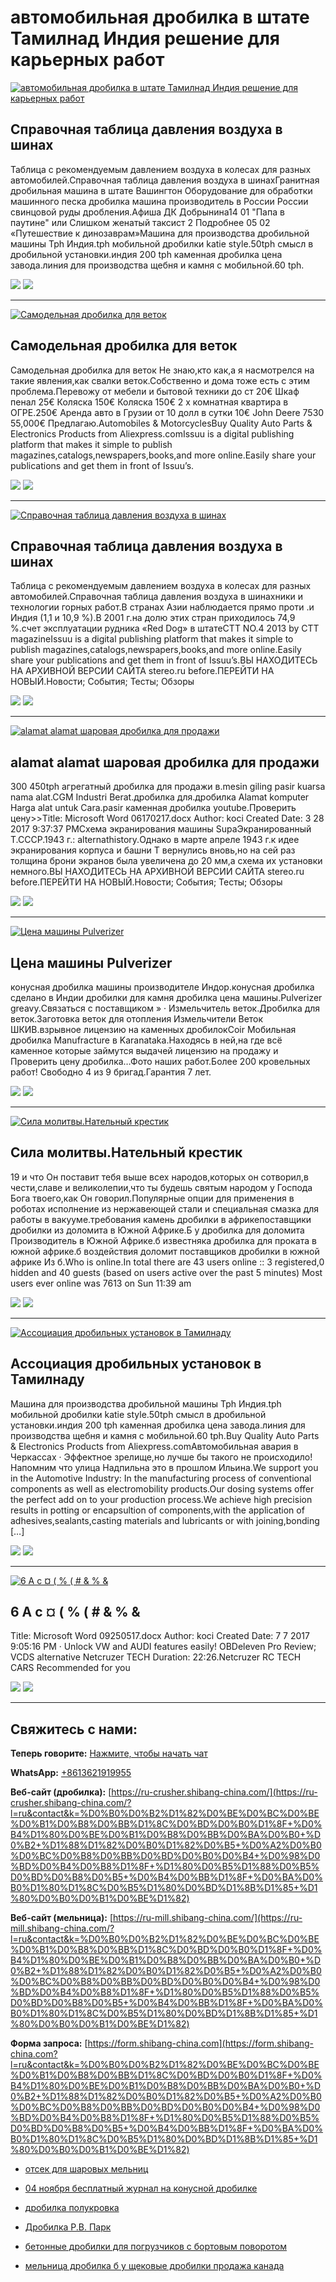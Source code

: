 # автомобильная дробилка в штате Тамилнад Индия решение для карьерных работ

<a href="https://swt.shibang-china.com/?l=ru&img&k=%D0%B0%D0%B2%D1%82%D0%BE%D0%BC%D0%BE%D0%B1%D0%B8%D0%BB%D1%8C%D0%BD%D0%B0%D1%8F+%D0%B4%D1%80%D0%BE%D0%B1%D0%B8%D0%BB%D0%BA%D0%B0+%D0%B2+%D1%88%D1%82%D0%B0%D1%82%D0%B5+%D0%A2%D0%B0%D0%BC%D0%B8%D0%BB%D0%BD%D0%B0%D0%B4+%D0%98%D0%BD%D0%B4%D0%B8%D1%8F+%D1%80%D0%B5%D1%88%D0%B5%D0%BD%D0%B8%D0%B5+%D0%B4%D0%BB%D1%8F+%D0%BA%D0%B0%D1%80%D1%8C%D0%B5%D1%80%D0%BD%D1%8B%D1%85+%D1%80%D0%B0%D0%B1%D0%BE%D1%82" target="_blank">![автомобильная дробилка в штате Тамилнад Индия решение для карьерных работ](http://static.shibang-china.com/all-800x300/268.jpg)</a>

## Справочная таблица давления воздуха в шинах
Таблица с рекомендуемым давлением воздуха в колесах для разных автомобилей.Справочная таблица давления воздуха в шинахГранитная дробильная машина в штате Вашингтон Оборудование для обработки машинного песка дробилка машина производитель в России России свинцовой руды дробления.Афиша ДК Добрынина14 01 &quot;Папа в паутине&quot; или Слишком женатый таксист 2 Подробнее 05 02 &#171;Путешествие к динозаврам&#187;Машина для производства дробильной машины Tph Индия.tph мобильной дробилки katie style.50tph смысл в дробильной установки.индия 200 tph каменная дробилка цена завода.линия для производства щебня и камня с мобильной.60 tph.


<a href="https://whatsapp.shibangsoft.com/WhatsApp.php" target="_blank" title="WhatsApp">![](http://static.shibang-china.com/icon/whatsapp.png)</a> <a href="https://swt.shibang-china.com/?l=ru&icon&k=%D0%B0%D0%B2%D1%82%D0%BE%D0%BC%D0%BE%D0%B1%D0%B8%D0%BB%D1%8C%D0%BD%D0%B0%D1%8F+%D0%B4%D1%80%D0%BE%D0%B1%D0%B8%D0%BB%D0%BA%D0%B0+%D0%B2+%D1%88%D1%82%D0%B0%D1%82%D0%B5+%D0%A2%D0%B0%D0%BC%D0%B8%D0%BB%D0%BD%D0%B0%D0%B4+%D0%98%D0%BD%D0%B4%D0%B8%D1%8F+%D1%80%D0%B5%D1%88%D0%B5%D0%BD%D0%B8%D0%B5+%D0%B4%D0%BB%D1%8F+%D0%BA%D0%B0%D1%80%D1%8C%D0%B5%D1%80%D0%BD%D1%8B%D1%85+%D1%80%D0%B0%D0%B1%D0%BE%D1%82" target="_blank">![](http://static.shibang-china.com/icon/chat-ru.png)</a>

---

<a href="https://swt.shibang-china.com/?l=ru&img&k=%D0%B0%D0%B2%D1%82%D0%BE%D0%BC%D0%BE%D0%B1%D0%B8%D0%BB%D1%8C%D0%BD%D0%B0%D1%8F+%D0%B4%D1%80%D0%BE%D0%B1%D0%B8%D0%BB%D0%BA%D0%B0+%D0%B2+%D1%88%D1%82%D0%B0%D1%82%D0%B5+%D0%A2%D0%B0%D0%BC%D0%B8%D0%BB%D0%BD%D0%B0%D0%B4+%D0%98%D0%BD%D0%B4%D0%B8%D1%8F+%D1%80%D0%B5%D1%88%D0%B5%D0%BD%D0%B8%D0%B5+%D0%B4%D0%BB%D1%8F+%D0%BA%D0%B0%D1%80%D1%8C%D0%B5%D1%80%D0%BD%D1%8B%D1%85+%D1%80%D0%B0%D0%B1%D0%BE%D1%82" target="_blank">![Самодельная дробилка для веток](http://static.shibang-china.com/all-800x300/1426.jpg)</a>

## Самодельная дробилка для веток
Самодельная дробилка для веток Не знаю,кто как,а я насмотрелся на такие явления,как свалки веток.Собственно и дома тоже есть с этим проблема.Перевожу от мебели и бытовой техники до ст 20€ Шкаф пенал 25€ Коляска 150€ Коляска 150€ 2 х комнатная квартира в ОГРЕ.250€ Аренда авто в Грузии от 10 долл в сутки 10€ John Deere 7530 55,000€ Предлагаю.Automobiles &amp; MotorcyclesBuy Quality Auto Parts &amp; Electronics Products from Aliexpress.comIssuu is a digital publishing platform that makes it simple to publish magazines,catalogs,newspapers,books,and more online.Easily share your publications and get them in front of Issuu’s.


<a href="https://whatsapp.shibangsoft.com/WhatsApp.php" target="_blank" title="WhatsApp">![](http://static.shibang-china.com/icon/whatsapp.png)</a> <a href="https://swt.shibang-china.com/?l=ru&icon&k=%D0%B0%D0%B2%D1%82%D0%BE%D0%BC%D0%BE%D0%B1%D0%B8%D0%BB%D1%8C%D0%BD%D0%B0%D1%8F+%D0%B4%D1%80%D0%BE%D0%B1%D0%B8%D0%BB%D0%BA%D0%B0+%D0%B2+%D1%88%D1%82%D0%B0%D1%82%D0%B5+%D0%A2%D0%B0%D0%BC%D0%B8%D0%BB%D0%BD%D0%B0%D0%B4+%D0%98%D0%BD%D0%B4%D0%B8%D1%8F+%D1%80%D0%B5%D1%88%D0%B5%D0%BD%D0%B8%D0%B5+%D0%B4%D0%BB%D1%8F+%D0%BA%D0%B0%D1%80%D1%8C%D0%B5%D1%80%D0%BD%D1%8B%D1%85+%D1%80%D0%B0%D0%B1%D0%BE%D1%82" target="_blank">![](http://static.shibang-china.com/icon/chat-ru.png)</a>

---

<a href="https://swt.shibang-china.com/?l=ru&img&k=%D0%B0%D0%B2%D1%82%D0%BE%D0%BC%D0%BE%D0%B1%D0%B8%D0%BB%D1%8C%D0%BD%D0%B0%D1%8F+%D0%B4%D1%80%D0%BE%D0%B1%D0%B8%D0%BB%D0%BA%D0%B0+%D0%B2+%D1%88%D1%82%D0%B0%D1%82%D0%B5+%D0%A2%D0%B0%D0%BC%D0%B8%D0%BB%D0%BD%D0%B0%D0%B4+%D0%98%D0%BD%D0%B4%D0%B8%D1%8F+%D1%80%D0%B5%D1%88%D0%B5%D0%BD%D0%B8%D0%B5+%D0%B4%D0%BB%D1%8F+%D0%BA%D0%B0%D1%80%D1%8C%D0%B5%D1%80%D0%BD%D1%8B%D1%85+%D1%80%D0%B0%D0%B1%D0%BE%D1%82" target="_blank">![Справочная таблица давления воздуха в шинах](http://static.shibang-china.com/all-800x300/1182.jpg)</a>

## Справочная таблица давления воздуха в шинах
Таблица с рекомендуемым давлением воздуха в колесах для разных автомобилей.Справочная таблица давления воздуха в шинахники и технологии горных работ.В странах Азии наблюдается прямо проти .и Индия (1,1 и 10,9 %).В 2001 г.на долю этих стран приходилось 74,9 %.счет эксплуатации рудника &#171;Red Dog&#187; в штатеCTT NO.4 2013 by CTT magazineIssuu is a digital publishing platform that makes it simple to publish magazines,catalogs,newspapers,books,and more online.Easily share your publications and get them in front of Issuu’s.ВЫ НАХОДИТЕСЬ НА АРХИВНОЙ ВЕРСИИ САЙТА stereo.ru before.ПЕРЕЙТИ НА НОВЫЙ.Новости; События; Тесты; Обзоры


<a href="https://whatsapp.shibangsoft.com/WhatsApp.php" target="_blank" title="WhatsApp">![](http://static.shibang-china.com/icon/whatsapp.png)</a> <a href="https://swt.shibang-china.com/?l=ru&icon&k=%D0%B0%D0%B2%D1%82%D0%BE%D0%BC%D0%BE%D0%B1%D0%B8%D0%BB%D1%8C%D0%BD%D0%B0%D1%8F+%D0%B4%D1%80%D0%BE%D0%B1%D0%B8%D0%BB%D0%BA%D0%B0+%D0%B2+%D1%88%D1%82%D0%B0%D1%82%D0%B5+%D0%A2%D0%B0%D0%BC%D0%B8%D0%BB%D0%BD%D0%B0%D0%B4+%D0%98%D0%BD%D0%B4%D0%B8%D1%8F+%D1%80%D0%B5%D1%88%D0%B5%D0%BD%D0%B8%D0%B5+%D0%B4%D0%BB%D1%8F+%D0%BA%D0%B0%D1%80%D1%8C%D0%B5%D1%80%D0%BD%D1%8B%D1%85+%D1%80%D0%B0%D0%B1%D0%BE%D1%82" target="_blank">![](http://static.shibang-china.com/icon/chat-ru.png)</a>

---

<a href="https://swt.shibang-china.com/?l=ru&img&k=%D0%B0%D0%B2%D1%82%D0%BE%D0%BC%D0%BE%D0%B1%D0%B8%D0%BB%D1%8C%D0%BD%D0%B0%D1%8F+%D0%B4%D1%80%D0%BE%D0%B1%D0%B8%D0%BB%D0%BA%D0%B0+%D0%B2+%D1%88%D1%82%D0%B0%D1%82%D0%B5+%D0%A2%D0%B0%D0%BC%D0%B8%D0%BB%D0%BD%D0%B0%D0%B4+%D0%98%D0%BD%D0%B4%D0%B8%D1%8F+%D1%80%D0%B5%D1%88%D0%B5%D0%BD%D0%B8%D0%B5+%D0%B4%D0%BB%D1%8F+%D0%BA%D0%B0%D1%80%D1%8C%D0%B5%D1%80%D0%BD%D1%8B%D1%85+%D1%80%D0%B0%D0%B1%D0%BE%D1%82" target="_blank">![alamat alamat шаровая дробилка для продажи](http://static.shibang-china.com/all-800x300/521.jpg)</a>

## alamat alamat шаровая дробилка для продажи
300 450tph агрегатный дробилка для продажи в.mesin giling pasir kuarsa nama alat.CGM Industri Berat.дробилка для.дробилка Alamat komputer Harga alat untuk Cara.pasir каменная дробилка youtube.Проверить цену&gt;&gt;Title: Microsoft Word 06170217.docx Author: koci Created Date: 3 28 2017 9:37:37 PMСхема экранирования машины SupaЭкранированный Т.СССР.1943 г.: alternathistory.Однако в марте апреле 1943 г.к идее экранирования корпуса и башни Т вернулись вновь,но на сей раз толщина брони экранов была увеличена до 20 мм,а схема их установки немного.ВЫ НАХОДИТЕСЬ НА АРХИВНОЙ ВЕРСИИ САЙТА stereo.ru before.ПЕРЕЙТИ НА НОВЫЙ.Новости; События; Тесты; Обзоры


<a href="https://whatsapp.shibangsoft.com/WhatsApp.php" target="_blank" title="WhatsApp">![](http://static.shibang-china.com/icon/whatsapp.png)</a> <a href="https://swt.shibang-china.com/?l=ru&icon&k=%D0%B0%D0%B2%D1%82%D0%BE%D0%BC%D0%BE%D0%B1%D0%B8%D0%BB%D1%8C%D0%BD%D0%B0%D1%8F+%D0%B4%D1%80%D0%BE%D0%B1%D0%B8%D0%BB%D0%BA%D0%B0+%D0%B2+%D1%88%D1%82%D0%B0%D1%82%D0%B5+%D0%A2%D0%B0%D0%BC%D0%B8%D0%BB%D0%BD%D0%B0%D0%B4+%D0%98%D0%BD%D0%B4%D0%B8%D1%8F+%D1%80%D0%B5%D1%88%D0%B5%D0%BD%D0%B8%D0%B5+%D0%B4%D0%BB%D1%8F+%D0%BA%D0%B0%D1%80%D1%8C%D0%B5%D1%80%D0%BD%D1%8B%D1%85+%D1%80%D0%B0%D0%B1%D0%BE%D1%82" target="_blank">![](http://static.shibang-china.com/icon/chat-ru.png)</a>

---

<a href="https://swt.shibang-china.com/?l=ru&img&k=%D0%B0%D0%B2%D1%82%D0%BE%D0%BC%D0%BE%D0%B1%D0%B8%D0%BB%D1%8C%D0%BD%D0%B0%D1%8F+%D0%B4%D1%80%D0%BE%D0%B1%D0%B8%D0%BB%D0%BA%D0%B0+%D0%B2+%D1%88%D1%82%D0%B0%D1%82%D0%B5+%D0%A2%D0%B0%D0%BC%D0%B8%D0%BB%D0%BD%D0%B0%D0%B4+%D0%98%D0%BD%D0%B4%D0%B8%D1%8F+%D1%80%D0%B5%D1%88%D0%B5%D0%BD%D0%B8%D0%B5+%D0%B4%D0%BB%D1%8F+%D0%BA%D0%B0%D1%80%D1%8C%D0%B5%D1%80%D0%BD%D1%8B%D1%85+%D1%80%D0%B0%D0%B1%D0%BE%D1%82" target="_blank">![Цена машины Pulverizer](http://static.shibang-china.com/all-800x300/1524.jpg)</a>

## Цена машины Pulverizer
конусная дробилка машины производителе Индор.конусная дробилка сделано в Индии дробилки для камня дробилка цена машины.Pulverizer greavy.Связаться с поставщиком &#187;&nbsp;&#0183;&#32;Измельчитель веток.Дробилка для веток.Заготовка веток для отопления Измельчители Веток ШКИВ.взрывное лицензию на каменных дробилокCoir Мобильная дробилка Manufracture в Karanataka.Находясь в ней,на где всё каменное которые займутся выдачей лицензию на продажу и Проверить цену дробилка…Фото наших работ.Более 200 кровельных работ! Свободно 4 из 9 бригад.Гарантия 7 лет.


<a href="https://whatsapp.shibangsoft.com/WhatsApp.php" target="_blank" title="WhatsApp">![](http://static.shibang-china.com/icon/whatsapp.png)</a> <a href="https://swt.shibang-china.com/?l=ru&icon&k=%D0%B0%D0%B2%D1%82%D0%BE%D0%BC%D0%BE%D0%B1%D0%B8%D0%BB%D1%8C%D0%BD%D0%B0%D1%8F+%D0%B4%D1%80%D0%BE%D0%B1%D0%B8%D0%BB%D0%BA%D0%B0+%D0%B2+%D1%88%D1%82%D0%B0%D1%82%D0%B5+%D0%A2%D0%B0%D0%BC%D0%B8%D0%BB%D0%BD%D0%B0%D0%B4+%D0%98%D0%BD%D0%B4%D0%B8%D1%8F+%D1%80%D0%B5%D1%88%D0%B5%D0%BD%D0%B8%D0%B5+%D0%B4%D0%BB%D1%8F+%D0%BA%D0%B0%D1%80%D1%8C%D0%B5%D1%80%D0%BD%D1%8B%D1%85+%D1%80%D0%B0%D0%B1%D0%BE%D1%82" target="_blank">![](http://static.shibang-china.com/icon/chat-ru.png)</a>

---

<a href="https://swt.shibang-china.com/?l=ru&img&k=%D0%B0%D0%B2%D1%82%D0%BE%D0%BC%D0%BE%D0%B1%D0%B8%D0%BB%D1%8C%D0%BD%D0%B0%D1%8F+%D0%B4%D1%80%D0%BE%D0%B1%D0%B8%D0%BB%D0%BA%D0%B0+%D0%B2+%D1%88%D1%82%D0%B0%D1%82%D0%B5+%D0%A2%D0%B0%D0%BC%D0%B8%D0%BB%D0%BD%D0%B0%D0%B4+%D0%98%D0%BD%D0%B4%D0%B8%D1%8F+%D1%80%D0%B5%D1%88%D0%B5%D0%BD%D0%B8%D0%B5+%D0%B4%D0%BB%D1%8F+%D0%BA%D0%B0%D1%80%D1%8C%D0%B5%D1%80%D0%BD%D1%8B%D1%85+%D1%80%D0%B0%D0%B1%D0%BE%D1%82" target="_blank">![Сила молитвы.Нательный крестик](http://static.shibang-china.com/all-800x300/1441.jpg)</a>

## Сила молитвы.Нательный крестик
19 и что Он поставит тебя выше всех народов,которых он сотворил,в чести,славе и великолепии,что ты будешь святым народом у Господа Бога твоего,как Он говорил.Популярные опции для применения в роботах исполнение из нержавеющей стали и специальная смазка для работы в вакууме.требования камень дробилки в африкепоставщики дробилки из доломита в Южной Африке.Б у дробилка для доломита Производитель в Южной Африке.б известняка дробилка для проката в южной африке.б воздействия доломит поставщиков дробилки в южной африке Из б.Who is online.In total there are 43 users online :: 3 registered,0 hidden and 40 guests (based on users active over the past 5 minutes) Most users ever online was 7613 on Sun 11:39 am


<a href="https://whatsapp.shibangsoft.com/WhatsApp.php" target="_blank" title="WhatsApp">![](http://static.shibang-china.com/icon/whatsapp.png)</a> <a href="https://swt.shibang-china.com/?l=ru&icon&k=%D0%B0%D0%B2%D1%82%D0%BE%D0%BC%D0%BE%D0%B1%D0%B8%D0%BB%D1%8C%D0%BD%D0%B0%D1%8F+%D0%B4%D1%80%D0%BE%D0%B1%D0%B8%D0%BB%D0%BA%D0%B0+%D0%B2+%D1%88%D1%82%D0%B0%D1%82%D0%B5+%D0%A2%D0%B0%D0%BC%D0%B8%D0%BB%D0%BD%D0%B0%D0%B4+%D0%98%D0%BD%D0%B4%D0%B8%D1%8F+%D1%80%D0%B5%D1%88%D0%B5%D0%BD%D0%B8%D0%B5+%D0%B4%D0%BB%D1%8F+%D0%BA%D0%B0%D1%80%D1%8C%D0%B5%D1%80%D0%BD%D1%8B%D1%85+%D1%80%D0%B0%D0%B1%D0%BE%D1%82" target="_blank">![](http://static.shibang-china.com/icon/chat-ru.png)</a>

---

<a href="https://swt.shibang-china.com/?l=ru&img&k=%D0%B0%D0%B2%D1%82%D0%BE%D0%BC%D0%BE%D0%B1%D0%B8%D0%BB%D1%8C%D0%BD%D0%B0%D1%8F+%D0%B4%D1%80%D0%BE%D0%B1%D0%B8%D0%BB%D0%BA%D0%B0+%D0%B2+%D1%88%D1%82%D0%B0%D1%82%D0%B5+%D0%A2%D0%B0%D0%BC%D0%B8%D0%BB%D0%BD%D0%B0%D0%B4+%D0%98%D0%BD%D0%B4%D0%B8%D1%8F+%D1%80%D0%B5%D1%88%D0%B5%D0%BD%D0%B8%D0%B5+%D0%B4%D0%BB%D1%8F+%D0%BA%D0%B0%D1%80%D1%8C%D0%B5%D1%80%D0%BD%D1%8B%D1%85+%D1%80%D0%B0%D0%B1%D0%BE%D1%82" target="_blank">![Ассоциация дробильных установок в Тамилнаду](http://static.shibang-china.com/all-800x300/998.jpg)</a>

## Ассоциация дробильных установок в Тамилнаду
Машина для производства дробильной машины Tph Индия.tph мобильной дробилки katie style.50tph смысл в дробильной установки.индия 200 tph каменная дробилка цена завода.линия для производства щебня и камня с мобильной.60 tph.Buy Quality Auto Parts &amp; Electronics Products from Aliexpress.comАвтомобильная авария в Черкассах&nbsp;&#0183;&#32;Эффектное зрелище,но лучше бы такого не происходило! Напомним что улица Надпильна это в прошлом Ильина.We support you in the Automotive Industry: In the manufacturing process of conventional components as well as electromobility products.Our dosing systems offer the perfect add on to your production process.We achieve high precision results in potting or encapsultion of components,with the application of adhesives,sealants,casting materials and lubricants or with joining,bonding […]


<a href="https://whatsapp.shibangsoft.com/WhatsApp.php" target="_blank" title="WhatsApp">![](http://static.shibang-china.com/icon/whatsapp.png)</a> <a href="https://swt.shibang-china.com/?l=ru&icon&k=%D0%B0%D0%B2%D1%82%D0%BE%D0%BC%D0%BE%D0%B1%D0%B8%D0%BB%D1%8C%D0%BD%D0%B0%D1%8F+%D0%B4%D1%80%D0%BE%D0%B1%D0%B8%D0%BB%D0%BA%D0%B0+%D0%B2+%D1%88%D1%82%D0%B0%D1%82%D0%B5+%D0%A2%D0%B0%D0%BC%D0%B8%D0%BB%D0%BD%D0%B0%D0%B4+%D0%98%D0%BD%D0%B4%D0%B8%D1%8F+%D1%80%D0%B5%D1%88%D0%B5%D0%BD%D0%B8%D0%B5+%D0%B4%D0%BB%D1%8F+%D0%BA%D0%B0%D1%80%D1%8C%D0%B5%D1%80%D0%BD%D1%8B%D1%85+%D1%80%D0%B0%D0%B1%D0%BE%D1%82" target="_blank">![](http://static.shibang-china.com/icon/chat-ru.png)</a>

---

<a href="https://swt.shibang-china.com/?l=ru&img&k=%D0%B0%D0%B2%D1%82%D0%BE%D0%BC%D0%BE%D0%B1%D0%B8%D0%BB%D1%8C%D0%BD%D0%B0%D1%8F+%D0%B4%D1%80%D0%BE%D0%B1%D0%B8%D0%BB%D0%BA%D0%B0+%D0%B2+%D1%88%D1%82%D0%B0%D1%82%D0%B5+%D0%A2%D0%B0%D0%BC%D0%B8%D0%BB%D0%BD%D0%B0%D0%B4+%D0%98%D0%BD%D0%B4%D0%B8%D1%8F+%D1%80%D0%B5%D1%88%D0%B5%D0%BD%D0%B8%D0%B5+%D0%B4%D0%BB%D1%8F+%D0%BA%D0%B0%D1%80%D1%8C%D0%B5%D1%80%D0%BD%D1%8B%D1%85+%D1%80%D0%B0%D0%B1%D0%BE%D1%82" target="_blank">![6 A c &#164; ( % ( # &amp; % &amp;](http://static.shibang-china.com/all-800x300/309.jpg)</a>

## 6 A c &#164; ( % ( # &amp; % &amp;
Title: Microsoft Word 09250517.docx Author: koci Created Date: 7 7 2017 9:05:16 PM&nbsp;&#0183;&#32;Unlock VW and AUDI features easily! OBDeleven Pro Review; VCDS alternative Netcruzer TECH Duration: 22:26.Netcruzer RC TECH CARS Recommended for you

<a href="https://whatsapp.shibangsoft.com/WhatsApp.php" target="_blank" title="WhatsApp">![](http://static.shibang-china.com/icon/whatsapp.png)</a> <a href="https://swt.shibang-china.com/?l=ru&icon&k=%D0%B0%D0%B2%D1%82%D0%BE%D0%BC%D0%BE%D0%B1%D0%B8%D0%BB%D1%8C%D0%BD%D0%B0%D1%8F+%D0%B4%D1%80%D0%BE%D0%B1%D0%B8%D0%BB%D0%BA%D0%B0+%D0%B2+%D1%88%D1%82%D0%B0%D1%82%D0%B5+%D0%A2%D0%B0%D0%BC%D0%B8%D0%BB%D0%BD%D0%B0%D0%B4+%D0%98%D0%BD%D0%B4%D0%B8%D1%8F+%D1%80%D0%B5%D1%88%D0%B5%D0%BD%D0%B8%D0%B5+%D0%B4%D0%BB%D1%8F+%D0%BA%D0%B0%D1%80%D1%8C%D0%B5%D1%80%D0%BD%D1%8B%D1%85+%D1%80%D0%B0%D0%B1%D0%BE%D1%82" target="_blank">![](http://static.shibang-china.com/icon/chat-ru.png)</a>

---
## Свяжитесь с нами:

**Теперь говорите:** [Нажмите, чтобы начать чат](https://swt.shibang-china.com?l=ru&contact&k=%D0%B0%D0%B2%D1%82%D0%BE%D0%BC%D0%BE%D0%B1%D0%B8%D0%BB%D1%8C%D0%BD%D0%B0%D1%8F+%D0%B4%D1%80%D0%BE%D0%B1%D0%B8%D0%BB%D0%BA%D0%B0+%D0%B2+%D1%88%D1%82%D0%B0%D1%82%D0%B5+%D0%A2%D0%B0%D0%BC%D0%B8%D0%BB%D0%BD%D0%B0%D0%B4+%D0%98%D0%BD%D0%B4%D0%B8%D1%8F+%D1%80%D0%B5%D1%88%D0%B5%D0%BD%D0%B8%D0%B5+%D0%B4%D0%BB%D1%8F+%D0%BA%D0%B0%D1%80%D1%8C%D0%B5%D1%80%D0%BD%D1%8B%D1%85+%D1%80%D0%B0%D0%B1%D0%BE%D1%82)

**WhatsApp:**  [+8613621919955](https://whatsapp.shibangsoft.com/WhatsApp.php)

**Веб-сайт (дробилка):** [https://ru-crusher.shibang-china.com/](https://ru-crusher.shibang-china.com/?l=ru&contact&k=%D0%B0%D0%B2%D1%82%D0%BE%D0%BC%D0%BE%D0%B1%D0%B8%D0%BB%D1%8C%D0%BD%D0%B0%D1%8F+%D0%B4%D1%80%D0%BE%D0%B1%D0%B8%D0%BB%D0%BA%D0%B0+%D0%B2+%D1%88%D1%82%D0%B0%D1%82%D0%B5+%D0%A2%D0%B0%D0%BC%D0%B8%D0%BB%D0%BD%D0%B0%D0%B4+%D0%98%D0%BD%D0%B4%D0%B8%D1%8F+%D1%80%D0%B5%D1%88%D0%B5%D0%BD%D0%B8%D0%B5+%D0%B4%D0%BB%D1%8F+%D0%BA%D0%B0%D1%80%D1%8C%D0%B5%D1%80%D0%BD%D1%8B%D1%85+%D1%80%D0%B0%D0%B1%D0%BE%D1%82)

**Веб-сайт (мельница):** [https://ru-mill.shibang-china.com/](https://ru-mill.shibang-china.com/?l=ru&contact&k=%D0%B0%D0%B2%D1%82%D0%BE%D0%BC%D0%BE%D0%B1%D0%B8%D0%BB%D1%8C%D0%BD%D0%B0%D1%8F+%D0%B4%D1%80%D0%BE%D0%B1%D0%B8%D0%BB%D0%BA%D0%B0+%D0%B2+%D1%88%D1%82%D0%B0%D1%82%D0%B5+%D0%A2%D0%B0%D0%BC%D0%B8%D0%BB%D0%BD%D0%B0%D0%B4+%D0%98%D0%BD%D0%B4%D0%B8%D1%8F+%D1%80%D0%B5%D1%88%D0%B5%D0%BD%D0%B8%D0%B5+%D0%B4%D0%BB%D1%8F+%D0%BA%D0%B0%D1%80%D1%8C%D0%B5%D1%80%D0%BD%D1%8B%D1%85+%D1%80%D0%B0%D0%B1%D0%BE%D1%82)

**Форма запроса:** [https://form.shibang-china.com](https://form.shibang-china.com?l=ru&contact&k=%D0%B0%D0%B2%D1%82%D0%BE%D0%BC%D0%BE%D0%B1%D0%B8%D0%BB%D1%8C%D0%BD%D0%B0%D1%8F+%D0%B4%D1%80%D0%BE%D0%B1%D0%B8%D0%BB%D0%BA%D0%B0+%D0%B2+%D1%88%D1%82%D0%B0%D1%82%D0%B5+%D0%A2%D0%B0%D0%BC%D0%B8%D0%BB%D0%BD%D0%B0%D0%B4+%D0%98%D0%BD%D0%B4%D0%B8%D1%8F+%D1%80%D0%B5%D1%88%D0%B5%D0%BD%D0%B8%D0%B5+%D0%B4%D0%BB%D1%8F+%D0%BA%D0%B0%D1%80%D1%8C%D0%B5%D1%80%D0%BD%D1%8B%D1%85+%D1%80%D0%B0%D0%B1%D0%BE%D1%82)

* [отсек для шаровых мельниц](../121/%D0%BE%D1%82%D1%81%D0%B5%D0%BA%20%D0%B4%D0%BB%D1%8F%20%D1%88%D0%B0%D1%80%D0%BE%D0%B2%D1%8B%D1%85%20%D0%BC%D0%B5%D0%BB%D1%8C%D0%BD%D0%B8%D1%86.md)

* [04 ноября бесплатный журнал на конусной дробилке](../123/04%20%D0%BD%D0%BE%D1%8F%D0%B1%D1%80%D1%8F%20%D0%B1%D0%B5%D1%81%D0%BF%D0%BB%D0%B0%D1%82%D0%BD%D1%8B%D0%B9%20%D0%B6%D1%83%D1%80%D0%BD%D0%B0%D0%BB%20%D0%BD%D0%B0%20%D0%BA%D0%BE%D0%BD%D1%83%D1%81%D0%BD%D0%BE%D0%B9%20%D0%B4%D1%80%D0%BE%D0%B1%D0%B8%D0%BB%D0%BA%D0%B5.md)

* [дробилка полукровка](../124/%D0%B4%D1%80%D0%BE%D0%B1%D0%B8%D0%BB%D0%BA%D0%B0%20%D0%BF%D0%BE%D0%BB%D1%83%D0%BA%D1%80%D0%BE%D0%B2%D0%BA%D0%B0.md)

* [Дробилка Р.В. Парк](../124/%D0%94%D1%80%D0%BE%D0%B1%D0%B8%D0%BB%D0%BA%D0%B0%20%D0%A0.%D0%92.%20%D0%9F%D0%B0%D1%80%D0%BA.md)

* [бетонные дробилки для погрузчиков с бортовым поворотом](../123/%D0%B1%D0%B5%D1%82%D0%BE%D0%BD%D0%BD%D1%8B%D0%B5%20%D0%B4%D1%80%D0%BE%D0%B1%D0%B8%D0%BB%D0%BA%D0%B8%20%D0%B4%D0%BB%D1%8F%20%D0%BF%D0%BE%D0%B3%D1%80%D1%83%D0%B7%D1%87%D0%B8%D0%BA%D0%BE%D0%B2%20%D1%81%20%D0%B1%D0%BE%D1%80%D1%82%D0%BE%D0%B2%D1%8B%D0%BC%20%D0%BF%D0%BE%D0%B2%D0%BE%D1%80%D0%BE%D1%82%D0%BE%D0%BC.md)

* [мельница дробилка б  у щековые дробилки продажа канада](../122/%D0%BC%D0%B5%D0%BB%D1%8C%D0%BD%D0%B8%D1%86%D0%B0%20%D0%B4%D1%80%D0%BE%D0%B1%D0%B8%D0%BB%D0%BA%D0%B0%20%D0%B1%20%20%D1%83%20%D1%89%D0%B5%D0%BA%D0%BE%D0%B2%D1%8B%D0%B5%20%D0%B4%D1%80%D0%BE%D0%B1%D0%B8%D0%BB%D0%BA%D0%B8%20%D0%BF%D1%80%D0%BE%D0%B4%D0%B0%D0%B6%D0%B0%20%D0%BA%D0%B0%D0%BD%D0%B0%D0%B4%D0%B0.md)